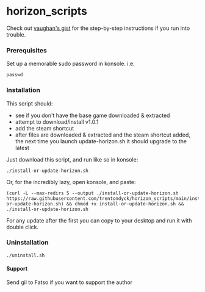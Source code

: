 # horizon_scripts
Check out [vaughan's gist](https://github.com/hilts-vaughan/hilts-vaughan.github.io/blob/master/_posts/2022-12-16-installing-horizon-xi-linux.md#install-horizonxi---steam-play-steam-deck--other-systems) for the step-by-step instructions if you run into trouble.

### Prerequisites

Set up a memorable sudo password in konsole. i.e.

```
passwd
```

### Installation

This script should:
- see if you don't have the base game downloaded & extracted
- attempt to download/install v1.0.1
- add the steam shortcut
- after files are downloaded & extracted and the steam shortcut added, the next time you launch update-horizon.sh it should upgrade to the latest


Just download this script, and run like so in konsole:

```
./install-or-update-horizon.sh
```

Or, for the incredibly lazy, open konsole, and paste:
```
(curl -L --max-redirs 5 --output ./install-or-update-horizon.sh https://raw.githubusercontent.com/trentondyck/horizon_scripts/main/install-or-update-horizon.sh) && chmod +x install-or-update-horizon.sh && ./install-or-update-horizon.sh
```

For any update after the first you can copy to your desktop and run it with double click.

### Uninstallation

```
./uninstall.sh
```

#### Support
Send gil to Fatso if you want to support the author
